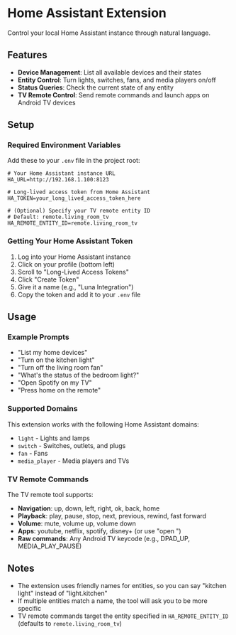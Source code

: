 # Home Assistant Extension

Control your local Home Assistant instance through natural language.

## Features

- **Device Management**: List all available devices and their states
- **Entity Control**: Turn lights, switches, fans, and media players on/off
- **Status Queries**: Check the current state of any entity
- **TV Remote Control**: Send remote commands and launch apps on Android TV devices

## Setup

### Required Environment Variables

Add these to your `.env` file in the project root:

```env
# Your Home Assistant instance URL
HA_URL=http://192.168.1.100:8123

# Long-lived access token from Home Assistant
HA_TOKEN=your_long_lived_access_token_here

# (Optional) Specify your TV remote entity ID
# Default: remote.living_room_tv
HA_REMOTE_ENTITY_ID=remote.living_room_tv
```

### Getting Your Home Assistant Token

1. Log into your Home Assistant instance
2. Click on your profile (bottom left)
3. Scroll to "Long-Lived Access Tokens"
4. Click "Create Token"
5. Give it a name (e.g., "Luna Integration")
6. Copy the token and add it to your `.env` file

## Usage

### Example Prompts

- "List my home devices"
- "Turn on the kitchen light"
- "Turn off the living room fan"
- "What's the status of the bedroom light?"
- "Open Spotify on my TV"
- "Press home on the remote"

### Supported Domains

This extension works with the following Home Assistant domains:
- `light` - Lights and lamps
- `switch` - Switches, outlets, and plugs
- `fan` - Fans
- `media_player` - Media players and TVs

### TV Remote Commands

The TV remote tool supports:
- **Navigation**: up, down, left, right, ok, back, home
- **Playback**: play, pause, stop, next, previous, rewind, fast forward
- **Volume**: mute, volume up, volume down
- **Apps**: youtube, netflix, spotify, disney+ (or use "open <app>")
- **Raw commands**: Any Android TV keycode (e.g., DPAD_UP, MEDIA_PLAY_PAUSE)

## Notes

- The extension uses friendly names for entities, so you can say "kitchen light" instead of "light.kitchen"
- If multiple entities match a name, the tool will ask you to be more specific
- TV remote commands target the entity specified in `HA_REMOTE_ENTITY_ID` (defaults to `remote.living_room_tv`)




